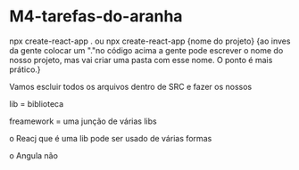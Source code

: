 # M4-tarefas-do-aranha
npx create-react-app . ou npx create-react-app {nome do projeto}
{ao inves da gente colocar um "."no código acima a gente pode escrever o nome do nosso projeto, mas vai criar uma pasta com esse nome. O ponto é mais prático.}

Vamos escluir todos os arquivos dentro de SRC e fazer os nossos

lib = biblioteca 

freamework = uma junção de várias libs

o Reacj que é uma lib pode ser usado de várias formas

o Angula não 

